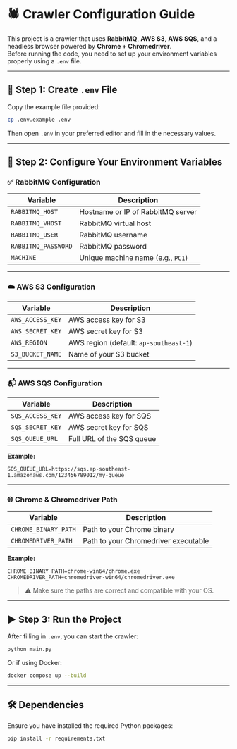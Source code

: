 # 🕷️ Crawler Configuration Guide

This project is a crawler that uses **RabbitMQ**, **AWS S3**, **AWS SQS**, and a headless browser powered by **Chrome + Chromedriver**.  
Before running the code, you need to set up your environment variables properly using a `.env` file.

---

## 📁 Step 1: Create `.env` File

Copy the example file provided:

```bash
cp .env.example .env
```

Then open `.env` in your preferred editor and fill in the necessary values.

---

## 🔧 Step 2: Configure Your Environment Variables

### ✅ RabbitMQ Configuration

| Variable            | Description                       |
| ------------------- | --------------------------------- |
| `RABBITMQ_HOST`     | Hostname or IP of RabbitMQ server |
| `RABBITMQ_VHOST`    | RabbitMQ virtual host             |
| `RABBITMQ_USER`     | RabbitMQ username                 |
| `RABBITMQ_PASSWORD` | RabbitMQ password                 |
| `MACHINE`           | Unique machine name (e.g., `PC1`) |

---

### ☁️ AWS S3 Configuration

| Variable         | Description                            |
| ---------------- | -------------------------------------- |
| `AWS_ACCESS_KEY` | AWS access key for S3                  |
| `AWS_SECRET_KEY` | AWS secret key for S3                  |
| `AWS_REGION`     | AWS region (default: `ap-southeast-1`) |
| `S3_BUCKET_NAME` | Name of your S3 bucket                 |

---

### 📬 AWS SQS Configuration

| Variable         | Description               |
| ---------------- | ------------------------- |
| `SQS_ACCESS_KEY` | AWS access key for SQS    |
| `SQS_SECRET_KEY` | AWS secret key for SQS    |
| `SQS_QUEUE_URL`  | Full URL of the SQS queue |

**Example:**

```env
SQS_QUEUE_URL=https://sqs.ap-southeast-1.amazonaws.com/123456789012/my-queue
```

---

### 🌐 Chrome & Chromedriver Path

| Variable             | Description                          |
| -------------------- | ------------------------------------ |
| `CHROME_BINARY_PATH` | Path to your Chrome binary           |
| `CHROMEDRIVER_PATH`  | Path to your Chromedriver executable |

**Example:**

```env
CHROME_BINARY_PATH=chrome-win64/chrome.exe
CHROMEDRIVER_PATH=chromedriver-win64/chromedriver.exe
```

> ⚠️ Make sure the paths are correct and compatible with your OS.

---

## ▶️ Step 3: Run the Project

After filling in `.env`, you can start the crawler:

```bash
python main.py
```

Or if using Docker:

```bash
docker compose up --build
```

---

## 🛠 Dependencies

Ensure you have installed the required Python packages:

```bash
pip install -r requirements.txt
```